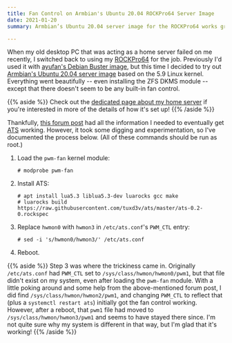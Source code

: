 ```yaml
---
title: Fan Control on Armbian's Ubuntu 20.04 ROCKPro64 Server Image
date: 2021-01-20
summary: Armbian’s Ubuntu 20.04 server image for the ROCKPro64 works great – even the ZFS DKMS module installs without a hiccup! However, it has no built-in fan control; this post explains how I got it set up.

---
```


When my old desktop PC that was acting as a home server failed on me recently, I switched back to using my [ROCKPro64](https://www.pine64.org/rockpro64/) for the job. Previously I'd used it with [ayufan's Debian Buster image](https://github.com/ayufan-rock64/linux-build/releases/tag/0.9.14), but this time I decided to try out [Armbian's Ubuntu 20.04 server image](https://www.armbian.com/rockpro64/) based on the 5.9 Linux kernel. Everything went beautifully -- even installing the ZFS DKMS module -- except that there doesn't seem to be any built-in fan control.

{{% aside %}}
Check out the [dedicated page about my home server](/creations/home-server) if you're interested in more of the details of how it's set up!
{{% /aside %}}

Thankfully, [this forum post](https://forum.armbian.com/topic/12936-how-to-control-fan-on-rockpro64/) had all the information I needed to eventually get [ATS](https://github.com/tuxd3v/ats) working. However, it took some digging and experimentation, so I've documented the process below. (All of these commands should be run as root.)

1. Load the `pwm-fan` kernel module:

    ```
    # modprobe pwm-fan
    ```

2. Install ATS:

    ```
    # apt install lua5.3 liblua5.3-dev luarocks gcc make
    # luarocks build https://raw.githubusercontent.com/tuxd3v/ats/master/ats-0.2-0.rockspec
    ```

3. Replace `hwmon0` with `hwmon3` in `/etc/ats.conf`'s `PWM_CTL` entry:

    ```
    # sed -i 's/hwmon0/hwmon3/' /etc/ats.conf
    ```

4. Reboot.

{{% aside %}}
Step 3 was where the trickiness came in. Originally `/etc/ats.conf` had `PWM_CTL` set to `/sys/class/hwmon/hwmon0/pwm1`, but that file didn't exist on my system, even after loading the `pwm-fan` module. With a little poking around and some help from the above-mentioned forum post, I did find `/sys/class/hwmon/hwmon2/pwm1`, and changing `PWM_CTL` to reflect that (plus a `systemctl restart ats`) initially got the fan control working. However, after a reboot, that `pwm1` file had moved to `/sys/class/hwmon/hwmon3/pwm1` and seems to have stayed there since. I'm not quite sure why my system is different in that way, but I'm glad that it's working!
{{% /aside %}}

